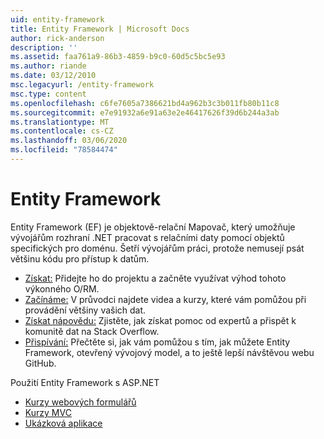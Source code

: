 ```yaml
---
uid: entity-framework
title: Entity Framework | Microsoft Docs
author: rick-anderson
description: ''
ms.assetid: faa761a9-86b3-4859-b9c0-60d5c5bc5e93
ms.author: riande
ms.date: 03/12/2010
msc.legacyurl: /entity-framework
msc.type: content
ms.openlocfilehash: c6fe7605a7386621bd4a962b3c3b011fb80b11c8
ms.sourcegitcommit: e7e91932a6e91a63e2e46417626f39d6b244a3ab
ms.translationtype: MT
ms.contentlocale: cs-CZ
ms.lasthandoff: 03/06/2020
ms.locfileid: "78584474"
---
```

# <a name="entity-framework"></a>Entity Framework

Entity Framework (EF) je objektově-relační Mapovač, který umožňuje vývojářům rozhraní .NET pracovat s relačními daty pomocí objektů specifických pro doménu. Šetří vývojářům práci, protože nemusejí psát většinu kódu pro přístup k datům.

- [Získat:](https://msdn.com/data/ee712906) Přidejte ho do projektu a začněte využívat výhod tohoto výkonného O/RM.
- [Začínáme:](https://msdn.com/data/ee712907) V průvodci najdete videa a kurzy, které vám pomůžou při provádění většiny vašich dat.
- [Získat nápovědu:](https://msdn.com/data/hh913619) Zjistěte, jak získat pomoc od expertů a přispět k komunitě dat na Stack Overflow.
- [Přispívání:](https://github.com/aspnet/EntityFramework6) Přečtěte si, jak vám pomůžou s tím, jak můžete Entity Framework, otevřený vývojový model, a to ještě lepší návštěvou webu GitHub.

Použití Entity Framework s ASP.NET

- [Kurzy webových formulářů](web-forms/overview/older-versions-getting-started/getting-started-with-ef/the-entity-framework-and-aspnet-getting-started-part-1.md)
- [Kurzy MVC](mvc/overview/getting-started/getting-started-with-ef-using-mvc/creating-an-entity-framework-data-model-for-an-asp-net-mvc-application.md)
- [Ukázková aplikace](https://webpifeed.blob.core.windows.net/webpifeed/Partners/ASP.NET%20MVC%20Application%20Using%20Entity%20Framework%20Code%20First.zip)
